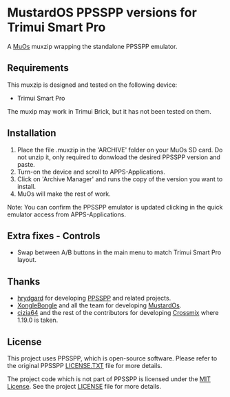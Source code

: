 # MustardOS PPSSPP versions for Trimui Smart Pro

A [MuOs](https://muos.dev/) muxzip wrapping the standalone PPSSPP emulator.

## Requirements

This muxzip is designed and tested on the following device:

- Trimui Smart Pro

The muxip may work in Trimui Brick, but it has not been tested on them.

## Installation

1. Place the file .muxzip in the 'ARCHIVE' folder on your MuOs SD card. Do not unzip it, only required to donwload the desired PPSSPP version and paste.
2. Turn-on the device and scroll to APPS-Applications.
3. Click on 'Archive Manager' and runs the copy of the version you want to install.
4. MuOs will make the rest of work.

Note:  You can confirm the PPSSPP emulator is updated clicking in the quick emulator access from APPS-Applications.

## Extra fixes - Controls

- Swap between A/B buttons in the main menu to match Trimui Smart Pro layout.

## Thanks

- [hrydgard](https://github.com/hrydgard) for developing [PPSSPP](https://github.com/hrydgard/ppsspp) and related projects.
- [XongleBongle](https://muos.dev/crew) and all the team for developing [MustardOs](https://muos.dev/).
- [cizia64](https://github.com/cizia64) and the rest of the contributors for developing [Crossmix](https://github.com/cizia64/CrossMix-OS) where 1.19.0 is taken.

## License

This project uses PPSSPP, which is open-source software. Please refer to the original PPSSPP [LICENSE.TXT](PPSSPPSDL/LICENSE.TXT) file for more details.

The project code which is not part of PPSSPP is licensed under the [MIT License](https://opensource.org/licenses/MIT). See the project [LICENSE](LICENSE) file for more details.
